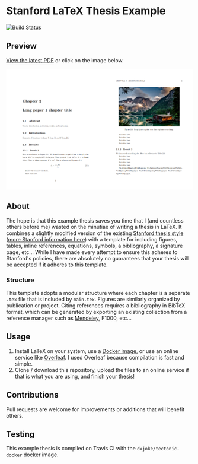 # Stanford LaTeX Thesis Example

[![Build Status](https://travis-ci.org/dcroote/stanford-thesis-example.svg?branch=master)](https://travis-ci.org/dcroote/stanford-thesis-example)

## Preview
[View the latest PDF](https://github.com/dcroote/stanford-thesis-example/releases/latest/download/thesis-example.pdf) or click on the image below.

[![Thesis preview](preview.png)](https://github.com/dcroote/stanford-thesis-example/releases/latest/download/thesis-example.pdf)

## About
The hope is that this example thesis saves you time that I (and countless others before me) wasted on the minutiae of writing a thesis in LaTeX. It combines a slightly modified version of the existing [Stanford thesis style](https://www.stanford.edu/dept/sul2/etdhelpupload/0/06/Suthesis-2e.sty) ([more Stanford information here](https://library.stanford.edu/research/bibliography-management/latex-bibtex-and-overleaf)) with a template for including figures, tables, inline references, equations, symbols, a bibliography, a signature page, etc... While I have made every attempt to ensure this adheres to Stanford's policies, there are absolutely no guarantees that your thesis will be accepted if it adheres to this template.

### Structure
This template adopts a modular structure where each chapter is a separate `.tex` file that is included by `main.tex`. Figures are similarly organized by publication or project. Citing references requires a bibliography in BibTeX format, which can be generated by exporting an existing collection from a reference manager such as [Mendeley](https://blog.mendeley.com/2012/03/24/how-to-series-generate-bibtex-files-for-your-collections-for-use-in-latex-part-3-of-12/), F1000, etc...

## Usage
1. Install LaTeX on your system, use a [Docker image](https://hub.docker.com/r/dxjoke/tectonic-docker), or use an online service like [Overleaf](https://www.overleaf.com). I used Overleaf because compilation is fast and simple.
2. Clone / download this repository, upload the files to an online service if that is what you are using, and finish your thesis!

## Contributions
Pull requests are welcome for improvements or additions that will benefit others.

## Testing
This example thesis is compiled on Travis CI with the `dxjoke/tectonic-docker` docker image.

